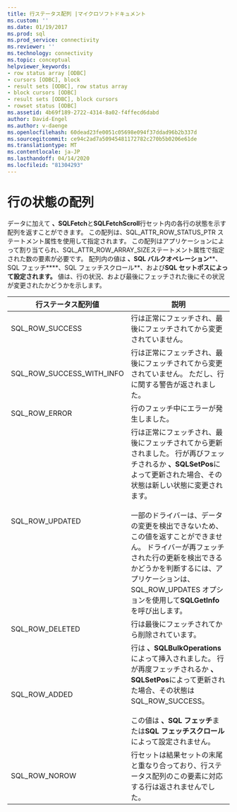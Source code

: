 ```yaml
---
title: 行ステータス配列 |マイクロソフトドキュメント
ms.custom: ''
ms.date: 01/19/2017
ms.prod: sql
ms.prod_service: connectivity
ms.reviewer: ''
ms.technology: connectivity
ms.topic: conceptual
helpviewer_keywords:
- row status array [ODBC]
- cursors [ODBC], block
- result sets [ODBC], row status array
- block cursors [ODBC]
- result sets [ODBC], block cursors
- rowset status [ODBC]
ms.assetid: 4b69f189-2722-4314-8a02-f4ffecd6dabd
author: David-Engel
ms.author: v-daenge
ms.openlocfilehash: 60dead23fe0051c05698e094f37ddad96b2b337d
ms.sourcegitcommit: ce94c2ad7a50945481172782c270b5b0206e61de
ms.translationtype: MT
ms.contentlocale: ja-JP
ms.lasthandoff: 04/14/2020
ms.locfileid: "81304293"
---
```

# <a name="row-status-array"></a>行の状態の配列
データに加えて **、SQLFetch**と**SQLFetchScroll**行セット内の各行の状態を示す配列を返すことができます。 この配列は、SQL_ATTR_ROW_STATUS_PTR ステートメント属性を使用して指定されます。 この配列はアプリケーションによって割り当てられ、SQL_ATTR_ROW_ARRAY_SIZEステートメント属性で指定された数の要素が必要です。 配列内の値は **、SQL バルクオペレーション****、SQL フェッチ****、SQL フェッチスクロール**、および**SQL セットポスによって設定されます。** 値は、行の状況、および最後にフェッチされた後にその状況が変更されたかどうかを示します。  
  
|行ステータス配列値|説明|  
|----------------------------|-----------------|  
|SQL_ROW_SUCCESS|行は正常にフェッチされ、最後にフェッチされてから変更されていません。|  
|SQL_ROW_SUCCESS_WITH_INFO|行は正常にフェッチされ、最後にフェッチされてから変更されていません。 ただし、行に関する警告が返されました。|  
|SQL_ROW_ERROR|行のフェッチ中にエラーが発生しました。|  
|SQL_ROW_UPDATED|行は正常にフェッチされ、最後にフェッチされてから更新されました。 行が再びフェッチされるか **、SQLSetPos**によって更新された場合、その状態は新しい状態に変更されます。<br /><br /> 一部のドライバーは、データの変更を検出できないため、この値を返すことができません。 ドライバーが再フェッチされた行の更新を検出できるかどうかを判断するには、アプリケーションは、SQL_ROW_UPDATES オプションを使用して**SQLGetInfo**を呼び出します。|  
|SQL_ROW_DELETED|行は最後にフェッチされてから削除されています。|  
|SQL_ROW_ADDED|行は **、SQLBulkOperations**によって挿入されました。 行が再度フェッチされるか **、SQLSetPos**によって更新された場合、その状態はSQL_ROW_SUCCESS。<br /><br /> この値は **、SQL フェッチ**または**SQL フェッチスクロール**によって設定されません。|  
|SQL_ROW_NOROW|行セットは結果セットの末尾と重なり合っており、行ステータス配列のこの要素に対応する行は返されませんでした。|

